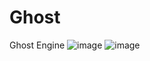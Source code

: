 # Ghost
Ghost Engine
![image](https://github.com/TaibkKurbanaliev/Ghost/assets/65422168/28a28f79-cf10-4658-bc4e-bd1cb3a5c461)
![image](https://github.com/TaibkKurbanaliev/Ghost/assets/65422168/d4356613-8d89-457e-a9d6-7f8fe225c0dd)
